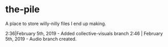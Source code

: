 # the-pile
A place to store willy-nilly files I end up making.

2:36|February 5th, 2019 - Added collective-visuals branch
2:46 | February 5th, 2019 - Audio branch created.
